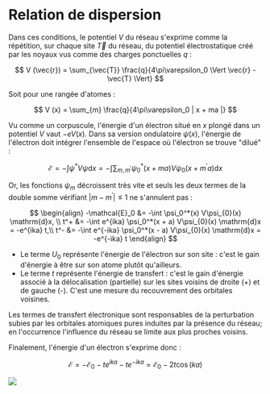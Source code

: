 # Relation de dispersion
Dans ces conditions, le potentiel $V$ du réseau s'exprime comme la répétition, sur chaque site $\vec{T}$ du réseau, du potentiel électrostatique créé par les noyaux vus comme des charges ponctuelles $q$ : 

$$
V (\vec{r}) = \sum_{\vec{T}} \frac{q}{4\pi\varepsilon_0 \Vert \vec{r} - \vec{T} \Vert}
$$

Soit pour une rangée d'atomes :

$$
V (x) = \sum_{m} \frac{q}{4\pi\varepsilon_0 | x + ma |}
$$


Vu comme un corpuscule, l'énergie d'un électron situé en $x$ plongé dans un potentiel $V$ vaut $-eV(x)$.
Dans sa version ondulatoire $\psi(x)$, l'énergie de l'électron doit intégrer l'ensemble de l'espace où l'électron se trouve "dilué" :

$$
\mathcal{E}  = -\int \psi^* V \psi \mathrm{d}x 
 = -\int \sum_{m, m^\prime} \psi^*_0(x + ma) V \psi_{0}(x + m^\prime a) \mathrm{d}x
$$

Or, les fonctions $\psi_m$ décroissent très vite et seuls les deux termes de la double somme vérifiant $|m-m^\prime| \le 1$ ne s'annulent pas :

$$
\begin{align}
-\mathcal{E}_0  &= -\int \psi_0^*(x) V\psi_{0}(x) \mathrm{d}x, \\
t^+  &= -\int e^{ika} \psi_0^*(x + a) V\psi_{0}(x) \mathrm{d}x = -e^{ika} t,\\
t^-  &= -\int e^{-ika} \psi_0^*(x - a) V\psi_{0}(x) \mathrm{d}x = -e^{-ika} t
\end{align}
$$

- Le terme $U_0$ représente l'énergie de l'électron sur son site : c'est le gain d'énergie à être sur son atome plutôt qu'ailleurs.
- Le terme $t$ représente l'énergie de transfert : c'est le gain d'énergie associé à la délocalisation (partielle) sur les sites voisins de droite (+) et de gauche (-). C'est une mesure du recouvrement des orbitales voisines. 

Les termes de transfert électronique sont responsables de la perturbation subies par les orbitales atomiques pures induites par la présence du réseau; en l'occurrence l'influence du réseau se limite aux plus proches voisins.

Finalement, l'énergie d'un électron s'exprime donc :

$$
\mathcal{E} = -\mathcal{E}_0  - t e^{ika}  - t e^{-ika} = \mathcal{E}_0 - 2t \cos (ka)
$$

![](./figures/lcao_dispersion.png)
